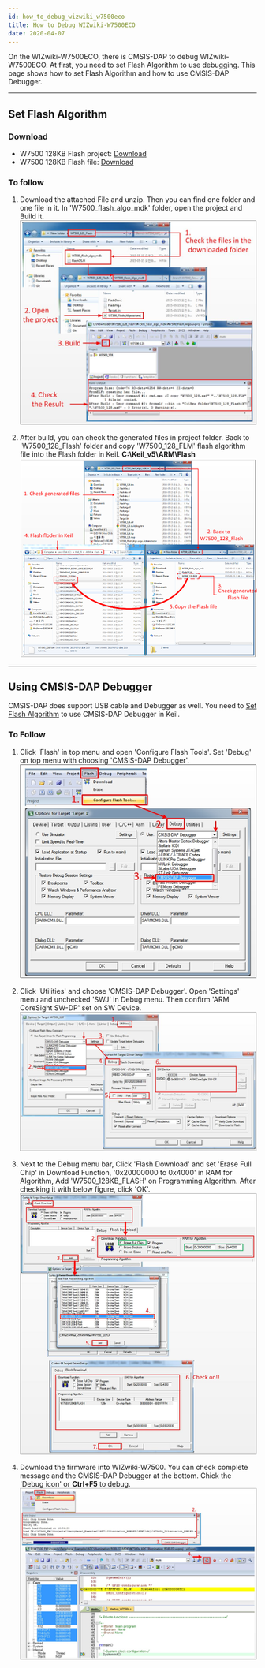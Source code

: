 ```yaml
---
id: how_to_debug_wizwiki_w7500eco
title: How to Debug WIZwiki-W7500ECO
date: 2020-04-07
---
```


On the WIZwiki-W7500ECO, there is CMSIS-DAP to debug WIZwiki-W7500ECO.
At first, you need to set Flash Algorithm to use debugging. This page
shows how to set Flash Algorithm and how to use CMSIS-DAP Debugger.

---

## Set Flash Algorithm

### Download

* W7500 128KB Flash project:
<a href="/img/products/wizwiki_w7500/start_getting_started/w7500_128KB_flash.zip" target="_blank">Download</a>
* W7500 128KB Flash file:
<a href="/img/products/wizwiki_w7500/start_getting_started/w7500_128_flm.zip" target="_blank">Download</a>

### To follow

1. Download the attached File and unzip. Then you can find one folder
and one file in it. In 'W7500\_flash\_algo\_mdk' folder, open the
project and Build it.
![](/img/products/wizwiki_w7500/start_getting_started/flash_set.jpg)

2. After build, you can check the generated files in project folder.
Back to 'W7500\_128\_Flash' folder and copy 'W7500\_128\_FLM' flash
algorithm file into the Flash folder in Keil.
**C:\\Keil\_v5\\ARM\\Flash**
![](/img/products/wizwiki_w7500/start_getting_started/set_flash_algo2.png)

---

## Using CMSIS-DAP Debugger

CMSIS-DAP does support USB cable and Debugger as well. You need to [Set Flash Algorithm](../WIZwiki-W7500/how_to_debug_wizwiki_w7500#set_flash_algorithm) to use CMSIS-DAP Debugger in Keil.

### To Follow

1. Click 'Flash' in top menu and open 'Configure Flash Tools'. Set
'Debug' on top menu with choosing 'CMSIS-DAP Debugger'.
![](/img/products/wizwiki_w7500/start_getting_started/cmsis_debug_1.jpg)

2. Click 'Utilities' and choose 'CMSIS-DAP Debugger'. Open 'Settings'
menu and unchecked 'SWJ' in Debug menu. Then confirm 'ARM CoreSight
SW-DP' set on SW Device.
![](/img/products/wizwiki_w7500/start_getting_started/cmsis_debug_2-1.jpg)

3. Next to the Debug menu bar, Click 'Flash Download' and set 'Erase
Full Chip' in Download Function, '0x20000000 to 0x4000' in RAM for
Algorithm, Add 'W7500\_128KB\_FLASH' on Programming Algorithm. After
checking it with below figure, click 'OK'.
![](/img/products/wizwiki_w7500/start_getting_started/cmsis_debug_3-1.jpg)

4. Download the firmware into WIZwiki-W7500. You can check complete
message and the CMSIS-DAP Debugger at the bottom. Chick the 'Debug icon'
or **Ctrl+F5** to debug.
![](/img/products/wizwiki_w7500/start_getting_started/cmsis_debug_4.jpg)
